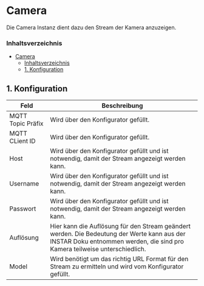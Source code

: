 # Camera
   Die Camera Instanz dient dazu den Stream der Kamera anzuzeigen.
### Inhaltsverzeichnis

- [Camera](#camera)
    - [Inhaltsverzeichnis](#inhaltsverzeichnis)
  - [1. Konfiguration](#1-konfiguration)

## 1. Konfiguration

Feld | Beschreibung
------------ | ----------------
MQTT Topic Präfix | Wird über den Konfigurator gefüllt.
MQTT CLient ID      | Wird über den Konfigurator gefüllt.
Host      | Wird über den Konfigurator gefüllt und ist notwendig, damit der Stream angezeigt werden kann.
Username | Wird über den Konfigurator gefüllt und ist notwendig, damit der Stream angezeigt werden kann.
Passwort | Wird über den Konfigurator gefüllt und ist notwendig, damit der Stream angezeigt werden kann.
Auflösung | Hier kann die Auflösung für den Stream geändert werden. Die Bedeutung der Werte kann aus der INSTAR Doku entnommen werden, die sind pro Kamera teilweise  unterschiedlich.
Model | Wird benötigt um das richtig URL Format für den Stream zu ermitteln und wird vom Konfigurator gefüllt.